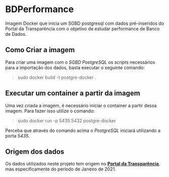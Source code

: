 # BDPerformance
Imagem Docker que inicia um SGBD postgresql com dados pré-inseridos do Portal da Transparência com o objetivo de estudar performance de Banco de Dados.

## Como Criar a imagem
Para criar uma imagem com o *SGBD* *PostgreSQL* os *scripts* necessários para a importação dos dados, basta executar o seguinte comando:
> sudo docker build -t postgre-docker .

## Executar um container a partir da imagem
Uma vez criada a imagem, é necessário iniciar o container a partir dessa imagem. Para fazer isso utilize o comando:
> sudo docker run -p 5435:5432 postgre-docker

Perceba que através do comando acima o *PostgreSQL* iniciará utilizando a porta *5435*.

## Origem dos dados
Os dados utilizados neste projeto tem origem no [**Portal da Transparência**](http://www.portaltransparencia.gov.br/download-de-dados/despesas-execucao), mas especificamente do período de Janeiro de 2021.